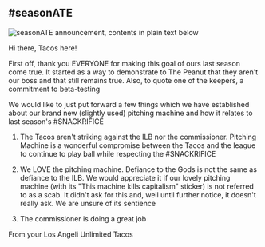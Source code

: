 ## <span class="yellow">#seasonATE</span>

<div class="img-box">

![seasonATE announcement, contents in plain text below](https://cdn.discordapp.com/attachments/734574989457621034/757708864111247461/image0.png)

</div>

Hi there, Tacos here!

First off, thank you EVERYONE for making this goal of ours last season come true. It started as a way to demonstrate to The Peanut that they aren't our boss and that still remains true. Also, to quote one of the keepers, a commitment to beta-testing

We would like to just put forward a few things which we have established about our brand new (slightly used) pitching machine and how it relates to last season's <span class="yellow">#SNACKRIFICE</span>

1) The Tacos aren't striking against the ILB nor the commissioner. Pitching Machine is a wonderful compromise between the Tacos and the league to continue to play ball while respecting the <span class="yellow">#SNACKRIFICE</span>

2) We LOVE the pitching machine. Defiance to the Gods is not the same as defiance to the ILB. We would appreciate it if our lovely pitching machine (with its "This machine kills capitalism" sticker) is not referred to as a scab. It didn't ask for this and, well until further notice, it doesn't really ask. We are unsure of its sentience

3) The commissioner is doing a great job

From your Los Angeli Unlimited Tacos
